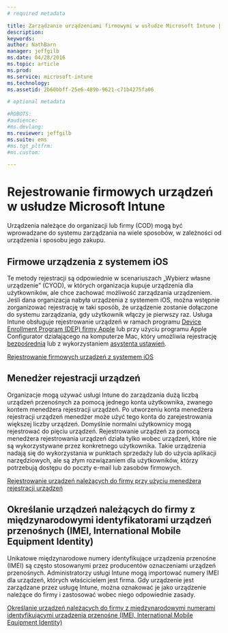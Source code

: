 ```yaml
---
# required metadata

title: Zarządzanie urządzeniami firmowymi w usłudze Microsoft Intune | Microsoft Intune
description:
keywords:
author: NathBarn
manager: jeffgilb
ms.date: 04/28/2016
ms.topic: article
ms.prod:
ms.service: microsoft-intune
ms.technology:
ms.assetid: 2b60bbff-25e6-489b-9621-c71b4275fa06

# optional metadata

#ROBOTS:
#audience:
#ms.devlang:
ms.reviewer: jeffgilb
ms.suite: ems
#ms.tgt_pltfrm:
#ms.custom:

---
```


# Rejestrowanie firmowych urządzeń w usłudze Microsoft Intune
Urządzenia należące do organizacji lub firmy (COD) mogą być wprowadzane do systemu zarządzania na wiele sposobów, w zależności od urządzenia i sposobu jego zakupu.

## Firmowe urządzenia z systemem iOS
Te metody rejestracji są odpowiednie w scenariuszach „Wybierz własne urządzenie” (CYOD), w których organizacja kupuje urządzenia dla użytkowników, ale chce zachować możliwość zarządzania urządzeniem. Jeśli dana organizacja nabyła urządzenia z systemem iOS, można wstępnie zorganizować rejestrację w taki sposób, że urządzenie zostanie dołączone do systemu zarządzania, gdy użytkownik włączy je pierwszy raz. Usługa Intune obsługuje rejestrowanie urządzeń w ramach programu [Device Enrollment Program (DEP) firmy Apple](ios-device-enrollment-program-in-microsoft-intune.md) lub przy użyciu programu Apple Configurator działającego na komputerze Mac, który umożliwia rejestrację [bezpośrednią](ios-direct-enrollment-in-microsoft-intune.md) lub z wykorzystaniem [asystenta ustawień](ios-setup-assistant-enrollment-in-microsoft-intune.md).

[Rejestrowanie firmowych urządzeń z systemem iOS](enroll-corporate-owned-ios-devices-in-microsoft-intune.md)

## Menedżer rejestracji urządzeń
Organizacje mogą używać usługi Intune do zarządzania dużą liczbą urządzeń przenośnych za pomocą jednego konta użytkownika, zwanego kontem menedżera rejestracji urządzeń. Po utworzeniu konta menedżera rejestracji urządzeń menedżer może użyć tego konta do zarejestrowania większej liczby urządzeń. Domyślnie normalni użytkownicy mogą rejestrować do pięciu urządzeń. Rejestrowanie urządzeń za pomocą menedżera rejestrowania urządzeń działa tylko wobec urządzeń, które nie są wykorzystywane przez konkretnego użytkownika. Takie urządzenia nadają się do wykorzystania w punktach sprzedaży lub do użycia aplikacji narzędziowych, ale są złym rozwiązaniem dla użytkowników, którzy potrzebują dostępu do poczty e-mail lub zasobów firmowych.

[Rejestrowanie urządzeń należących do firmy przy użyciu menedżera rejestracji urządzeń](enroll-corporate-owned-devices-with-the-device-enrollment-manager-in-microsoft-intune.md)

## Określanie urządzeń należących do firmy z międzynarodowymi identyfikatorami urządzeń przenośnych (IMEI, International Mobile Equipment Identity)
Unikatowe międzynarodowe numery identyfikujące urządzenia przenośne (IMEI) są często stosowanymi przez producentów oznaczeniami urządzeń przenośnych. Administratorzy usługi Intune mogą importować numery IMEI dla urządzeń, których właścicielem jest firma. Gdy urządzenie jest zarządzane przez usługę Intune, można oznakować je jako urządzenie należące do firmy i zastosować wobec niego odpowiednie zasady.

[Określanie urządzeń należących do firmy z międzynarodowymi numerami identyfikującymi urządzenia przenośne (IMEI, International Mobile Equipment Identity)](specify-corporate-owned-devices-with-international-mobile-equipment-identity-imei-numbers.md)


<!--HONumber=May16_HO1-->


